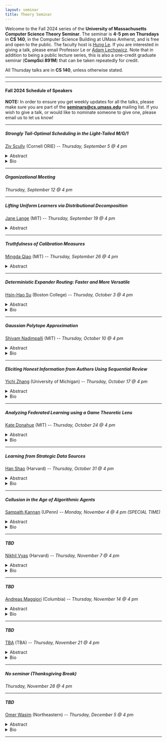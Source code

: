 ```yaml
---
layout: seminar
title: Theory Seminar
---
```

Welcome to the Fall 2024 series of the **University of Massachusetts Computer Science Theory Seminar**. The seminar is **4-5 pm on Thursdays** in **CS 140**, in the Computer Science Building at UMass Amherst, and is free and open to the public. The faculty host is [Hung Le](https://hunglvosu.github.io/). If you are interested in giving a talk, please email Professor Le or [Adam Lechowicz](https://adamlechowicz.github.io/#contact). Note that in addition to being a public lecture series, this is also a one-credit graduate seminar (**CompSci 891M**) that can be taken repeatedly for credit.

All Thursday talks are in **CS 140**, unless otherwise stated.

<hr>

<hr>

#### Fall 2024 Schedule of Speakers

**NOTE:** In order to ensure you get weekly updates for all the talks, please make sure you are part of the **seminars@cs.umass.edu** mailing list. If you wish to give a talk, or would like to nominate someone to give one, please email us to let us know!

<hr>

##### Strongly Tail-Optimal Scheduling in the Light-Tailed M/G/1

[Ziv Scully](https://ziv.codes/) (Cornell ORIE) --  *Thursday, September 5 @ 4 pm*
<details markdown="1">
<summary>Abstract</summary>
  
We study the problem of scheduling jobs in a queueing system, specifically an M/G/1 with light-tailed job sizes, to asymptotically optimize the response time tail. For some time, the best known policy was First-Come First-Served (FCFS), which has an asymptotically exponential tail. FCFS achieves the optimal exponential decay rate, but its leading constant is suboptimal. Designing a policy that minimizes this leading constant is a long-standing open problem.  

We solve this open problem with a new scheduling policy called 𝛾-Boost. Roughly speaking, 𝛾-Boost operates similarly to FCFS, but it pretends that small jobs arrive earlier than their true arrival times. This reduces the response time of small jobs without unduly delaying large jobs. We prove 𝛾-Boost’s asymptotic tail optimality, and we show via simulation that 𝛾-Boost has excellent practical performance.  
 
The 𝛾-Boost policy as described above requires knowledge of job sizes. In preliminary work, we generalize 𝛾-Boost to work with unknown job sizes, proving an analogous asymptotic optimality result in the unknown-size setting. Our generalization reveals that 𝛾-Boost is a type of Gittins index policy, but with an unusual feature: it uses a negative discount rate.  
 

Joint work with George Yu (Cornell) and Amit Harlev (Cornell). 
</details>
<details markdown="1">
<summary>Bio</summary>

Ziv Scully is an assistant professor at Cornell ORIE (Operations Research and Information Engineering). He completed his PhD in Computer Science at CMU in 2022, advised by Mor Harchol-Balter and Guy Blelloch, and obtained his BS from MIT in 2016. Between graduating from CMU and starting at Cornell, Ziv was a research fellow at the UC Berkeley Simons Institute for the Data-Driven Decision Processes program; and then an NSF FODSI postdoc at Harvard SEAS and MIT CSAIL, mentored by Michael Mitzenmacher and Piotr Indyk.  
 

Broadly, Ziv researches the theory of decision making under uncertainty, including stochastic control, resource allocation, and performance evaluation. A particular emphasis of his work is scheduling and load balancing in queueing systems, as motivated by the needs of cloud computing data centers and service systems.  
 

Ziv’s work has been recognized by multiple awards from INFORMS, ACM SIGMETRICS, and IFIP PERFORMANCE, including most recently the SIGMETRICS 2024 Best Paper Award.
</details>

<hr>

##### Organizational Meeting

*Thursday, September 12 @ 4 pm*

<hr>

##### Lifting Uniform Learners via Distributional Decomposition

[Jane Lange](https://people.csail.mit.edu/jlange/) (MIT) --  *Thursday, September 19 @ 4 pm*
<details markdown="1">
<summary>Abstract</summary>
  
We show how any PAC learning algorithm that works under the uniform distribution can be transformed, in a blackbox fashion, into one that works under an arbitrary and unknown distribution D. The efficiency of our transformation scales with the inherent complexity of D, running in poly(n, (md)^d) time for distributions over {±1}^n whose pmfs are computed by depth-d decision trees, where m is the sample complexity of the original algorithm. For monotone distributions our transformation uses only samples from D, and for general ones it uses subcube conditioning samples. A key technical ingredient is an algorithm which, given the aforementioned access to D, produces an optimal decision tree decomposition of D: an approximation of D as a mixture of uniform distributions over disjoint subcubes. With this decomposition in hand, we run the uniform-distribution learner on each subcube and combine the hypotheses using the decision tree. This algorithmic decomposition lemma also yields new algorithms for learning decision tree distributions with runtimes that exponentially improve on the prior state of the art—results of independent interest in distribution learning.

</details>

<hr>

##### Truthfulness of Calibration Measures

[Mingda Qiao](https://sites.google.com/site/acmonsterqiao/) (MIT) --  *Thursday, September 26 @ 4 pm*
<details markdown="1">
<summary>Abstract</summary>
  
In sequential calibration, a forecaster makes probabilistic predictions on a sequence of T adversarially chosen binary outcomes. The predictions are called perfectly calibrated if, among the steps on which each value p in [0, 1] is predicted, exactly a p fraction of the outcomes are ones. Since perfectly calibrated forecasts are often unachievable, calibration measures have been introduced to quantify the deviation from perfect calibration. 

We initiate the study of the truthfulness of calibration measures. A calibration measure is said to be truthful if the forecaster (approximately) minimizes the expected penalty by predicting the conditional expectation of the next outcome, given the prior distribution of outcomes. Our main contribution is the introduction of a new calibration measure, termed the Subsampled Smooth Calibration Error (SSCE), under which truthful prediction is optimal up to a constant factor. In contrast, all the existing calibration measures are far from being truthful: there are simple distributions on which a polylogarithmic (or even zero) penalty is achievable, while truthful prediction leads to a polynomial penalty. 

Based on joint work with Nika Haghtalab, Kunhe Yang, Eric Zhao, and Letian Zheng. Papers available at [https://arxiv.org/abs/2402.07458](https://arxiv.org/abs/2402.07458), [https://arxiv.org/abs/2407.13979](https://arxiv.org/abs/2402.07458).
</details>

<hr>

##### Deterministic Expander Routing: Faster and More Versatile

[Hsin-Hao Su](https://sites.google.com/site/distributedhsinhao/home?authuser=0) (Boston College) --  *Thursday, October 3 @ 4 pm*
<details markdown="1">
<summary>Abstract</summary>
  
In the expander routing problem, the goal is to route all the tokens to their destinations given that each vertex is the source and the destination of at most $\deg(v)$ tokens. Ghaffari, Kuhn, and Su (PODC 2017) developed randomized algorithms that solve this problem in $\poly(\phi^{-1}) \cdot 2^{O(\sqrt{\log n \log \log n})}$ rounds in the CONGEST model, where $\phi$ is the conductance of the graph. In addition, as noted by Chang, Pettie, Saranurak, and Zhang (JACM 2021), it is possible to obtain a preprocessing/query tradeoff so that the routing queries can be answered faster at the cost of more preprocessing time. The efficiency and flexibility of the processing/query tradeoff of expander routing have led to many other distributed algorithms in the CONGEST model, such as subpolynomial-round minimum spanning tree algorithms in expander graphs and near-optimal algorithms for $k$-clique enumeration in general graphs.

As the routing algorithm of Ghaffari, Kuhn, and Su and the subsequent improved algorithm by Ghaffari and Li (DISC 2018) are both randomized, all the resulting applications are also randomized. Recently, Chang and Saranurak (FOCS 2020) gave a deterministic algorithm that solves an expander routing instance in $2^{O(\log^{2/3} n \cdot \log^{1/3} \log n)}$ rounds. The deterministic algorithm is less efficient and does not allow preprocessing/query tradeoffs, which precludes the de-randomization of algorithms that require this feature, such as the aforementioned $k$-clique enumeration algorithm in general graphs.

In this talk, I will present a new deterministic expander routing algorithm that not only matches the randomized bound of Ghaffari, Kuhn, and Su but also allows preprocessing/query tradeoffs. Our algorithm solves a single instance of a routing query in $2^{O(\sqrt{\log n \cdot \log \log n})}$ rounds. For instance, this allows us to compute an MST in an expander graph in the same round complexity deterministically, improving the previous state-of-the-art $2^{O(\log^{2/3} n \cdot \log^{1/3} \log n)}$. Our algorithm achieves the following preprocessing and query tradeoffs: For $0 < \epsilon < 1$, we can answer every routing query in $\log^{O(1/\epsilon)} n$ rounds at the cost of a $(n^{O(\epsilon)} + \log^{O(1/\epsilon)} n)$-round preprocessing procedure. Combining this with the approach of Censor-Hillel, Leitersdorf, and Vulakh (PODC 2022), we obtain a near-optimal $\tilde{O}(n^{1-2/k})$-round deterministic algorithm for $k$-clique enumeration in general graphs, improving the previous state-of-the-art  $n^{1-2/k+o(1)}$.
</details>
<details markdown="1">
<summary>Bio</summary>

Hsin-Hao Su is an assistant professor in the computer science department at Boston College. His research interests lie in algorithms for combinatorial optimization problems in large-scale network settings, including distributed, parallel, and streaming settings. He obtained his Ph.D. from the University of Michigan under the supervision of Seth Pettie in 2015. His thesis, titled “Algorithms for Fundamental Problems in Computer Networks,” received the ACM-EATCS Principles of Distributed Computing Doctoral Dissertation Award. He did his postdoc at MIT with Nancy Lynch from 2015 to 2017.

</details>

<hr>

##### Gaussian Polytope Approximation

[Shivam Nadimpalli](https://math.mit.edu/~shivamn/) (MIT) --  *Thursday, October 10 @ 4 pm*
<details markdown="1">
<summary>Abstract</summary>
  
We study the approximability of high-dimensional convex sets by intersections of halfspaces, where the approximation quality is measured with respect to the standard Gaussian distribution and the complexity of an approximation is the number of halfspaces used. 

We establish a range of upper and lower bounds both for general convex sets and for specific natural convex sets that are of particular interest. We rely on techniques from many different areas, including classical results from convex geometry, Cramér-type bounds from probability theory, and—perhaps surprisingly—a range of topics from computational complexity theory, including computational learning theory, unconditional pseudorandomness, and the study of influences and noise sensitivity in the analysis of Boolean functions. 

Based on joint work ([https://arxiv.org/abs/2311.08575](https://arxiv.org/abs/2311.08575)) with Anindya De and Rocco Servedio that will appear in FOCS 2024.

</details>
<details markdown="1">
<summary>Bio</summary>

Shivam Nadimpalli is a postdoc at MIT where he does research in analysis of Boolean functions, complexity theory, and property testing. He completed his PhD at Columbia under the supervision of Rocco Servedio and Mihalis Yannakakis. 

</details>

<hr>

##### Eliciting Honest Information from Authors Using Sequential Review

[Yichi Zhang](https://yichiz97.github.io/) (University of Michigan) --  *Thursday, October 17 @ 4 pm*
<details markdown="1">
<summary>Abstract</summary>
  
In the setting of conference peer review, the conference aims to accept high-quality papers and reject low-quality papers based on noisy review scores. A recent work proposes the isotonic mechanism, which can elicit the ranking of paper qualities from an author with multiple submissions to help improve the conference’s decisions. However, the isotonic mechanism relies on the assumption that the author’s utility is both an increasing and a convex function with respect to the review score, which is often violated in peer review settings (e.g. when authors aim to maximize the number of accepted papers). In this paper, we propose a sequential review mechanism that can truthfully elicit the ranking information from authors while only assuming the agent’s utility is increasing with respect to the true quality of her accepted papers. The key idea is to review the papers of an author in a sequence based on the provided ranking and conditioning the review of the next paper on the review scores of the previous papers. Advantages of the sequential review mechanism include 1) eliciting truthful ranking information in a more realistic setting than prior work; 2) improving the quality of accepted papers, reducing the reviewing workload and increasing the average quality of papers being reviewed; 3) incentivizing authors to write fewer papers of higher quality.

Paper link: [https://arxiv.org/abs/2311.14619](https://arxiv.org/abs/2311.14619)


</details>
<details markdown="1">
<summary>Bio</summary>

Yichi Zhang is a Postdoctoral Researcher at DIMACS, Rutgers University, hosted by David Pennock and Lirong Xia. His research focuses on the intersection of computer science and economics, with particular interests in information elicitation and aggregation, mechanism design, multi-agent systems, and human-AI collaborations. He earned his Ph.D. from the University of Michigan in 2024, under the supervision of Grant Schoenebeck.

</details>

<hr>

##### Analyzing Federated Learning using a Game Theoretic Lens

[Kate Donahue](https://www.katedonahue.me) (MIT) --  *Thursday, October 24 @ 4 pm*
<details markdown="1">
<summary>Abstract</summary>
  
Federated learning is a distributed learning paradigm where multiple agents, each only with access to local data, jointly learn a global model. There has recently been an explosion of research aiming not only to improve the accuracy rates of federated learning, but also provide certain guarantees around social good properties such as total error or fairness. In this talk, I describe three papers analyzing federated learning through the lens of cooperative game theory, all joint with Jon Kleinberg ([https://arxiv.org/abs/2010.00753](https://arxiv.org/abs/2010.00753), [https://arxiv.org/abs/2106.09580](https://arxiv.org/abs/2106.09580), [https://arxiv.org/abs/2112.00818](https://arxiv.org/abs/2112.00818))

In the first paper, we discuss fairness in federated learning, which relates to how error rates differ between federating agents. In this work, we consider two notions of fairness: egalitarian fairness (which aims to bound how dissimilar error rates can be) and proportional fairness (which aims to reward players for contributing more data). For egalitarian fairness, we obtain a tight multiplicative bound on how widely error rates can diverge between agents federating together. For proportional fairness, we show that sub-proportional error (relative to the number of data points contributed) is guaranteed for any individually rational federating coalition. The second paper explores optimality in federated learning with respect to an objective of minimizing the average error rate among federating agents. In this work, we provide and prove the correctness of an efficient algorithm to calculate an optimal (error minimizing) arrangement of players. This paper builds on our prior work on stability in federated learning, and allows us to give the first constant-factor bound on the performance gap between stability and optimality, proving that the total error of the worst stable solution can be no higher than 9 times the total error of an optimal solution (Price of Anarchy bound of 9).


</details>
<details markdown="1">
<summary>Bio</summary>

Kate Donahue is a MIT METEOR postdoc at MIT (mentored by Manish Raghavan) and starting fall '24 will be an assistant professor of CS at UIUC. She completed her PhD in CS at Cornell, where she was advised by Jon Kleinberg. She works on algorithmic problems relating to the societal impact of AI such as fairness, human/AI collaboration and game-theoretic models of federated learning and data sharing. Her work has been supported by an NSF fellowship and recognized by a FAccT Best Paper award. During her PhD, she interned at Amazon, Google, and Microsoft Research.

</details>

<hr>

##### Learning from Strategic Data Sources

[Han Shao](https://sites.google.com/view/hanshao) (Harvard) --  *Thursday, October 31 @ 4 pm*
<details markdown="1">
<summary>Abstract</summary>
  
In contrast with standard classification tasks, strategic classification involves agents strategically modifying their features in an effort to receive favorable predictions. For instance, given a classifier determining loan approval based on credit scores, applicants may open or close their credit cards and bank accounts to fool the classifier. The learning goal is to find a classifier robust against strategic manipulations. Various settings, based on what and when information is known, have been explored in strategic classification. In this talk, I will focus on addressing a fundamental question: the learnability gaps between strategic classification and standard learning. This talk is based on joint work with Avrim Blum, Omar Montasser, Lee Cohen, Yishay Mansour, and Shay Moran ([arxiv.org/abs/2305.16501](arxiv.org/abs/2305.16501), [arxiv.org/abs/2402.19303](arxiv.org/abs/2402.19303)).

</details>
<details markdown="1">
<summary>Bio</summary>

Han Shao is a CMSA postdoc at Harvard, working with Cynthia Dwork and Ariel Procaccia. She will join the Department of Computer Science at the University of Maryland in Fall 2025 as an Assistant Professor. She completed her Ph.D. at TTIC, where she was advised by Avrim Blum. Her research focuses on the theoretical foundations of machine learning, particularly on fundamental questions arising from human social and adversarial behaviors in the learning process. She is interested in understanding how these behaviors affect machine learning systems and developing methods to enhance accuracy and robustness. Additionally, she is interested in gaining a theoretical understanding of empirical observations concerning adversarial robustness. Her work has been published in machine learning venues including NeurIPS, ICML, and COLT. In 2023, she was awarded EECS Rising Star by Georgia Tech and Rising Star in Machine Learning by the University of Maryland.

</details>

<hr>

##### Collusion in the Age of Algorithmic Agents

[Sampath Kannan](https://www.cis.upenn.edu/~kannan/) (UPenn) --  *Monday, November 4 @ 4 pm (SPECIAL TIME)*
<details markdown="1">
<summary>Abstract</summary>
  
Fair competition demands that sellers do not collude with each other in setting prices. But what does this mean? Prior work has shown that two sellers  can set supra-competitive prices and gain supra-competitive revenue by either encoding threats in their behavior, or by not optimizing their own payoffs. Moreover, reinforcement learning algorithms can learn such threat strategies on their own.

Here we show that supra-competitive prices can arise in seemingly innocuous settings, when no threats are being encoded, and each agent is playing optimally. In our model each of the two agents sets a price for a good at each point in time, and the agent setting the lower price sells the good. We show that if one of the agents uses a no-regret algorithm to set prices, and the other aproximately best responds, then both agents can get close to monopolistic profits, rather than the near-zero profit they should get under perfect competition. This suggests that it is non-trivial to define collusion in the age of algorithmic agents.

This talk will be self-contained and introduce the bits of game theory, online learning, and economics needed for understanding it.

The work is joint with Natalie Collina, Eshwar Arunachaleswaran, Aaron Roth, and Juba Ziani.

</details>
<details markdown="1">
<summary>Bio</summary>

Sampath Kannan is the associate director of the Simons Institute for the Theory of Computing and the Henry Salvatori Professor in the Department of Computer and Information Science at the University of Pennsylvania. His research interests are in the areas of Algorithmic Fairness, Combinatorial Algorithms, Program Reliability, Streaming Computation, and Computational Biology. Sampath served as Associate Dean for Academics in the School of Engineering and Applied Science at Penn between 2006 and 2008 and as Division Director for the Computing and Communication Foundations Division at the National Science Foundation from 2008 to 2010. He served as Associate Director for Theoretical Computer Science at the Simons Foundation from 2010 to 2013. He was the Chair of the Computer and Information Science Department at Penn between 2013 and 2018. He is a Fellow of the ACM, and the recipient of the ACM SIGACT Distinguished Service Award. He is also a Fellow of the American Association for the Advancement of Science.

</details>

<hr>

##### TBD

[Nikhil Vyas](https://nikhilvyas.github.io) (Harvard) --  *Thursday, November 7 @ 4 pm*
<details markdown="1">
<summary>Abstract</summary>
  
Abstract TBA

</details>
<details markdown="1">
<summary>Bio</summary>

Bio TBA

</details>

<hr>

##### TBD

[Andreas Maggiori](https://andreasr27.github.io/) (Columbia) --  *Thursday, November 14 @ 4 pm*
<details markdown="1">
<summary>Abstract</summary>
  
Abstract TBA

</details>
<details markdown="1">
<summary>Bio</summary>

Bio TBA

</details>

<hr>

##### TBD

[TBA](https://groups.cs.umass.edu/theory/) (TBA) --  *Thursday, November 21 @ 4 pm*
<details markdown="1">
<summary>Abstract</summary>
  
Abstract TBA

</details>
<details markdown="1">
<summary>Bio</summary>

Bio TBA

</details>

<hr>

##### *No seminar (Thanksgiving Break)*

*Thursday, November 28 @ 4 pm*

<hr>

##### TBD

[Omer Wasim](https://www.khoury.northeastern.edu/people/omer-wasim/) (Northeastern) --  *Thursday, December 5 @ 4 pm*
<details markdown="1">
<summary>Abstract</summary>
  
Abstract TBA

</details>
<details markdown="1">
<summary>Bio</summary>

Bio TBA

</details>

<hr>


<!-- ##### TBD

[TBA](https://groups.cs.umass.edu/theory/) (TBA) --  *Thursday, October 24 @ 4 pm*
<details markdown="1">
<summary>Abstract</summary>
  
Abstract TBA

</details>
<details markdown="1">
<summary>Bio</summary>

Bio TBA

</details>

<hr> -->

